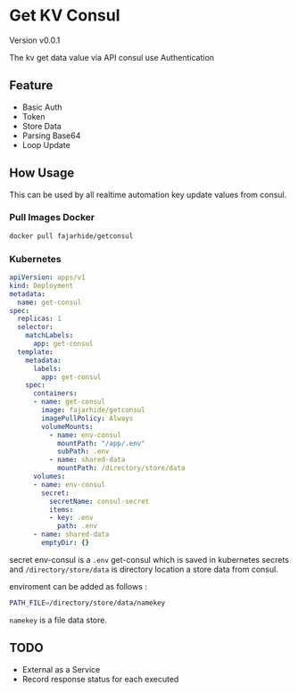 # Get KV Consul
Version  v0.0.1

The kv get data value via API consul use Authentication

## Feature
- Basic Auth
- Token
- Store Data
- Parsing Base64
- Loop Update

## How Usage

This can be used by all realtime automation key update values ​​from consul.

### Pull Images Docker
```bash
docker pull fajarhide/getconsul
```
### Kubernetes

```yml
apiVersion: apps/v1
kind: Deployment
metadata:
  name: get-consul
spec:
  replicas: 1
  selector:
    matchLabels:
      app: get-consul
  template:
    metadata:
      labels:
        app: get-consul
    spec:
      containers:
      - name: get-consul
        image: fajarhide/getconsul
        imagePullPolicy: Always
        volumeMounts:
          - name: env-consul
            mountPath: "/app/.env"
            subPath: .env
          - name: shared-data
            mountPath: /directory/store/data
      volumes:
      - name: env-consul
        secret:
          secretName: consul-secret
          items:
          - key: .env
            path: .env
      - name: shared-data
        emptyDir: {}
```

secret env-consul is a `.env` get-consul which is saved in kubernetes secrets and `/directory/store/data` is directory location a store data from consul.

enviroment can be added as follows :
```bash
PATH_FILE=/directory/store/data/namekey
```

`namekey` is a file data store.


## TODO
- External as a Service
- Record response status for each executed